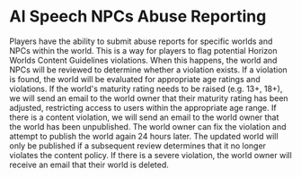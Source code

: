 # AI Speech NPCs Abuse Reporting

Players have the ability to submit abuse reports for specific worlds and NPCs within the world. This is a way for players to flag potential Horizon Worlds Content Guidelines violations. When this happens, the world and NPCs will be reviewed to determine whether a violation exists. If a violation is found, the world will be evaluated for appropriate age ratings and violations. If the world's maturity rating needs to be raised (e.g. 13+, 18+), we will send an email to the world owner that their maturity rating has been adjusted, restricting access to users within the appropriate age range. If there is a content violation, we will send an email to the world owner that the world has been unpublished. The world owner can fix the violation and attempt to publish the world again 24 hours later. The updated world will only be published if a subsequent review determines that it no longer violates the content policy. If there is a severe violation, the world owner will receive an email that their world is deleted.

